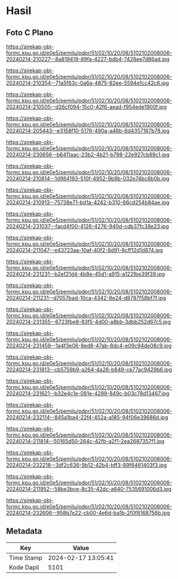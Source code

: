 # Hasil

## Foto C Plano

https://sirekap-obj-formc.kpu.go.id/e0e5/pemilu/pdpr/51/02/10/20/08/5102102008006-20240214-210227--8a819419-89fa-4227-bdb4-7428ee7d86ad.jpg

https://sirekap-obj-formc.kpu.go.id/e0e5/pemilu/pdpr/51/02/10/20/08/5102102008006-20240214-210354--71a5f63c-0a6a-4875-82ee-5594e1cc42c6.jpg

https://sirekap-obj-formc.kpu.go.id/e0e5/pemilu/pdpr/51/02/10/20/08/5102102008006-20240214-210505--d26cf094-15c0-42f6-aead-f954ede1900f.jpg

https://sirekap-obj-formc.kpu.go.id/e0e5/pemilu/pdpr/51/02/10/20/08/5102102008006-20240214-205443--e3158f10-5176-490a-a48b-6d4357187b78.jpg

https://sirekap-obj-formc.kpu.go.id/e0e5/pemilu/pdpr/51/02/10/20/08/5102102008006-20240214-230656--b6411aac-23b2-4b21-b798-22e927cb69c1.jpg

https://sirekap-obj-formc.kpu.go.id/e0e5/pemilu/pdpr/51/02/10/20/08/5102102008006-20240214-210814--1d984193-510f-4952-9b9b-032e74bc6b0b.jpg

https://sirekap-obj-formc.kpu.go.id/e0e5/pemilu/pdpr/51/02/10/20/08/5102102008006-20240214-210913--75738e71-bd1a-4242-b310-66cd254b84ae.jpg

https://sirekap-obj-formc.kpu.go.id/e0e5/pemilu/pdpr/51/02/10/20/08/5102102008006-20240214-231037--facd4f00-4126-4276-940d-cdb37fc38e23.jpg

https://sirekap-obj-formc.kpu.go.id/e0e5/pemilu/pdpr/51/02/10/20/08/5102102008006-20240214-211047--e43723aa-10af-40f2-8d91-8cff12d1d874.jpg

https://sirekap-obj-formc.kpu.go.id/e0e5/pemilu/pdpr/51/02/10/20/08/5102102008006-20240214-231231--b2ef21d4-4b8e-45d1-a915-a122fbe39f39.jpg

https://sirekap-obj-formc.kpu.go.id/e0e5/pemilu/pdpr/51/02/10/20/08/5102102008006-20240214-211231--d7057bad-10ca-4342-8e24-d8787f58bf7f.jpg

https://sirekap-obj-formc.kpu.go.id/e0e5/pemilu/pdpr/51/02/10/20/08/5102102008006-20240214-231355--6723fbe8-83f5-4d00-a8bb-3dbb252d67c5.jpg

https://sirekap-obj-formc.kpu.go.id/e0e5/pemilu/pdpr/51/02/10/20/08/5102102008006-20240214-231459--1a4f3e06-8ed8-47ab-8dc4-e09c94de08c9.jpg

https://sirekap-obj-formc.kpu.go.id/e0e5/pemilu/pdpr/51/02/10/20/08/5102102008006-20240214-231813--cb5759b9-a264-4a26-b849-ce77ac9429b6.jpg

https://sirekap-obj-formc.kpu.go.id/e0e5/pemilu/pdpr/51/02/10/20/08/5102102008006-20240214-231621--b32e4c1e-081e-4289-849c-b03c78d13467.jpg

https://sirekap-obj-formc.kpu.go.id/e0e5/pemilu/pdpr/51/02/10/20/08/5102102008006-20240214-232114--845a1ba4-22f4-452a-a185-94f06e39686d.jpg

https://sirekap-obj-formc.kpu.go.id/e0e5/pemilu/pdpr/51/02/10/20/08/5102102008006-20240214-211814--50165d50-264c-42fb-a2f1-2ea2687357f1.jpg

https://sirekap-obj-formc.kpu.go.id/e0e5/pemilu/pdpr/51/02/10/20/08/5102102008006-20240214-232218--3df2c636-9b12-42b4-bff3-89f6461403f3.jpg

https://sirekap-obj-formc.kpu.go.id/e0e5/pemilu/pdpr/51/02/10/20/08/5102102008006-20240214-211952--58be3bce-8c35-42dc-a640-7535691006d3.jpg

https://sirekap-obj-formc.kpu.go.id/e0e5/pemilu/pdpr/51/02/10/20/08/5102102008006-20240214-232606--958b7e22-cb00-4e6d-ba1b-2f0f8168756b.jpg


## Metadata

| Key        | Value               |
| ---------- | ------------------- |
| Time Stamp | 2024-02-17 13:05:41 |
| Kode Dapil | 5101                |



